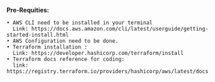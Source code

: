 **Pre-Requities:**


    • AWS CLI need to be installed in your terminal
      Link: https://docs.aws.amazon.com/cli/latest/userguide/getting-started-install.html
    • AWS Configuration need to be done.
    • Terraform installation :
      Link: https://developer.hashicorp.com/terraform/install
    • Terraform docs reference for coding:
      link: https://registry.terraform.io/providers/hashicorp/aws/latest/docs
      
